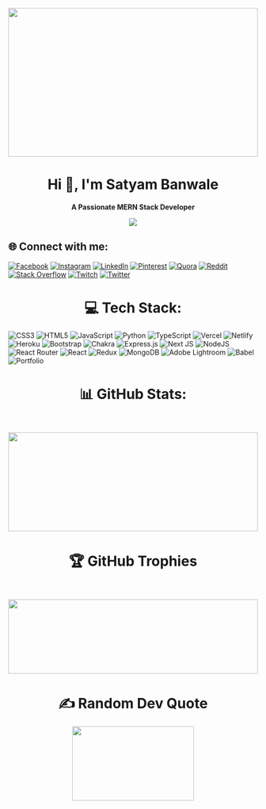 <p align="center" width="100%">
    <img width="100%" height='300px' src="https://media.giphy.com/media/26tn33aiTi1jkl6H6/giphy.gif">
    </p>
    
<h1 align="center">
Hi 👋, I'm Satyam Banwale
</h1>

<h4 align="center">

 **A Passionate MERN Stack Developer**
    
   
  
[![](https://visitcount.itsvg.in/api?id=Satyam1013&icon=0&color=0)](https://visitcount.itsvg.in)

    
## 🌐 Connect with me:
    
   
        
        
[![Facebook](https://img.shields.io/badge/Facebook-%231877F2.svg?logo=Facebook&logoColor=white)](https://facebook.com/SatYam.Banwale) [![Instagram](https://img.shields.io/badge/Instagram-%23E4405F.svg?logo=Instagram&logoColor=white)](https://instagram.com/swager_satyam) [![LinkedIn](https://img.shields.io/badge/LinkedIn-%230077B5.svg?logo=linkedin&logoColor=white)](https://linkedin.com/in/satyam-banwale) [![Pinterest](https://img.shields.io/badge/Pinterest-%23E60023.svg?logo=Pinterest&logoColor=white)](https://pinterest.com/satyambanwale) [![Quora](https://img.shields.io/badge/Quora-%23B92B27.svg?logo=Quora&logoColor=white)](https://quora.com/profile/Satyam-Banwale-1) [![Reddit](https://img.shields.io/badge/Reddit-%23FF4500.svg?logo=Reddit&logoColor=white)](https://reddit.com/user/https://www.reddit.com/user/Professional-Okra-31) [![Stack Overflow](https://img.shields.io/badge/-Stackoverflow-FE7A16?logo=stack-overflow&logoColor=white)](https://stackoverflow.com/users/satyam-banwale) [![Twitch](https://img.shields.io/badge/Twitch-%239146FF.svg?logo=Twitch&logoColor=white)](https://twitch.tv/SatyamBanwale3) [![Twitter](https://img.shields.io/badge/Twitter-%231DA1F2.svg?logo=Twitter&logoColor=white)](https://twitter.com/SatyamBanwale3) 
    

<h1 align="center">
    💻 Tech Stack:
    </h1>
    
![CSS3](https://img.shields.io/badge/css3-%231572B6.svg?style=for-the-badge&logo=css3&logoColor=white) ![HTML5](https://img.shields.io/badge/html5-%23E34F26.svg?style=for-the-badge&logo=html5&logoColor=white) ![JavaScript](https://img.shields.io/badge/javascript-%23323330.svg?style=for-the-badge&logo=javascript&logoColor=%23F7DF1E) ![Python](https://img.shields.io/badge/python-3670A0?style=for-the-badge&logo=python&logoColor=ffdd54) ![TypeScript](https://img.shields.io/badge/typescript-%23007ACC.svg?style=for-the-badge&logo=typescript&logoColor=white) ![Vercel](https://img.shields.io/badge/vercel-%23000000.svg?style=for-the-badge&logo=vercel&logoColor=white) ![Netlify](https://img.shields.io/badge/netlify-%23000000.svg?style=for-the-badge&logo=netlify&logoColor=#00C7B7) ![Heroku](https://img.shields.io/badge/heroku-%23430098.svg?style=for-the-badge&logo=heroku&logoColor=white) ![Bootstrap](https://img.shields.io/badge/bootstrap-%23563D7C.svg?style=for-the-badge&logo=bootstrap&logoColor=white) ![Chakra](https://img.shields.io/badge/chakra-%234ED1C5.svg?style=for-the-badge&logo=chakraui&logoColor=white) ![Express.js](https://img.shields.io/badge/express.js-%23404d59.svg?style=for-the-badge&logo=express&logoColor=%2361DAFB) ![Next JS](https://img.shields.io/badge/Next-black?style=for-the-badge&logo=next.js&logoColor=white) ![NodeJS](https://img.shields.io/badge/node.js-6DA55F?style=for-the-badge&logo=node.js&logoColor=white) ![React Router](https://img.shields.io/badge/React_Router-CA4245?style=for-the-badge&logo=react-router&logoColor=white) ![React](https://img.shields.io/badge/react-%2320232a.svg?style=for-the-badge&logo=react&logoColor=%2361DAFB) ![Redux](https://img.shields.io/badge/redux-%23593d88.svg?style=for-the-badge&logo=redux&logoColor=white) ![MongoDB](https://img.shields.io/badge/MongoDB-%234ea94b.svg?style=for-the-badge&logo=mongodb&logoColor=white) ![Adobe Lightroom](https://img.shields.io/badge/Adobe%20Lightroom-31A8FF.svg?style=for-the-badge&logo=Adobe%20Lightroom&logoColor=white) ![Babel](https://img.shields.io/badge/Babel-F9DC3e?style=for-the-badge&logo=babel&logoColor=black) ![Portfolio](https://img.shields.io/badge/Portfolio-%23000000.svg?style=for-the-badge&logo=firefox&logoColor=#FF7139) 
 

<h1 align="center">
     📊 GitHub Stats:
  </h1>
  
<br/>
    
<p align="center" width="100%">
    <img width="100%" height='200px' src="https://github-readme-streak-stats.herokuapp.com/?user=Satyam1013&theme=dark&hide_border=false">
    </p>

<h1 align="center">
     🏆 GitHub Trophies
  </h1>

<br/>

  <p align="center" width="100%">
    <img width="100%" height='150px' src="https://github-profile-trophy.vercel.app/?username=Satyam1013&theme=radical&no-frame=false&no-bg=true&margin-w=4">
    </p>
    
<h1 align="center">
    ✍️ Random Dev Quote
  </h1>

  <p align="center" width="100%">
    <img width="70%" height='150px' src="https://quotes-github-readme.vercel.app/api?type=horizontal&theme=radical">
    </p>





